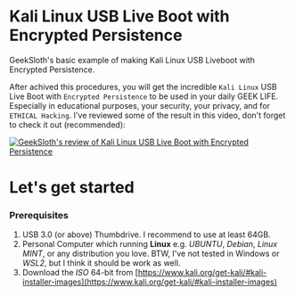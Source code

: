 # Kali Linux USB Live Boot with Encrypted Persistence
GeekSloth's basic example of making Kali Linux USB Liveboot with Encrypted Persistence.

After achived this procedures, you will get the incredible `Kali Linux` USB Live Boot with `Encrypted Persistence` to be used in your daily GEEK LIFE. Especially in educational purposes, your security, your privacy, and for `ETHICAL Hacking`. I've reviewed some of the result in this video, don't forget to check it out (recommended):

[![GeekSloth's review of Kali Linux USB Live Boot with Encrypted Persistence](https://img.youtube.com/vi/ZUuXnljSLNI/0.jpg)](https://www.youtube.com/watch?v=ZUuXnljSLNI)

# Let's get started
### Prerequisites
1. USB 3.0 (or above) Thumbdrive. I recommend to use at least 64GB.
2. Personal Computer which running **Linux** e.g. *UBUNTU*, *Debian*, *Linux MINT*, or any distribution you love. BTW, I've not tested in Windows or *WSL2*, but I think it should be work as well.
3. Download the *ISO* 64-bit from [https://www.kali.org/get-kali/#kali-installer-images](https://www.kali.org/get-kali/#kali-installer-images)
